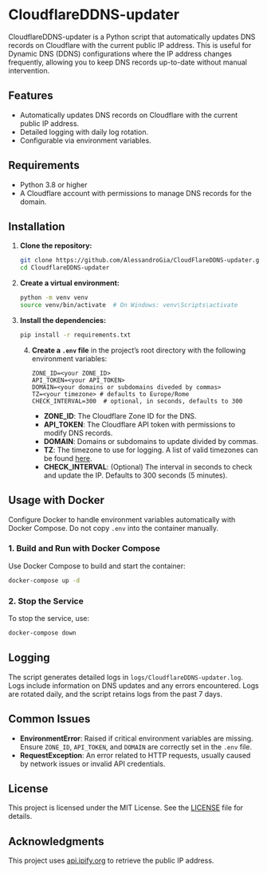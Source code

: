 
# CloudflareDDNS-updater

CloudflareDDNS-updater is a Python script that automatically updates DNS records on Cloudflare with the current public IP address. This is useful for Dynamic DNS (DDNS) configurations where the IP address changes frequently, allowing you to keep DNS records up-to-date without manual intervention.

## Features
- Automatically updates DNS records on Cloudflare with the current public IP address.
- Detailed logging with daily log rotation.
- Configurable via environment variables.

## Requirements
- Python 3.8 or higher
- A Cloudflare account with permissions to manage DNS records for the domain.

## Installation

1. **Clone the repository:**
   ```bash
   git clone https://github.com/AlessandroGia/CloudFlareDDNS-updater.git
   cd CloudflareDDNS-updater
   ```

2. **Create a virtual environment:**
   ```bash
   python -m venv venv
   source venv/bin/activate  # On Windows: venv\Scripts\activate
   ```

3. **Install the dependencies:**
   ```bash
   pip install -r requirements.txt
   ```

   4. **Create a `.env` file** in the project’s root directory with the following environment variables:

      ```dotenv
      ZONE_ID=<your ZONE_ID>
      API_TOKEN=<your API_TOKEN>
      DOMAIN=<your domains or subdomains diveded by commas>
      TZ=<your timezone> # defaults to Europe/Rome
      CHECK_INTERVAL=300  # optional, in seconds, defaults to 300
      ```

      - **ZONE_ID**: The Cloudflare Zone ID for the DNS.
      - **API_TOKEN**: The Cloudflare API token with permissions to modify DNS records.
      - **DOMAIN**: Domains or subdomains to update divided by commas.
      - **TZ**: The timezone to use for logging. A list of valid timezones can be found [here](https://en.wikipedia.org/wiki/List_of_tz_database_time_zones).
      - **CHECK_INTERVAL**: (Optional) The interval in seconds to check and update the IP. Defaults to 300 seconds (5 minutes).

## Usage with Docker

Configure Docker to handle environment variables automatically with Docker Compose. Do not copy `.env` into the container manually.

### 1. Build and Run with Docker Compose

Use Docker Compose to build and start the container:

```bash
docker-compose up -d
```

### 2. Stop the Service

To stop the service, use:

```bash
docker-compose down
```

## Logging

The script generates detailed logs in `logs/CloudflareDDNS-updater.log`. Logs include information on DNS updates and any errors encountered. Logs are rotated daily, and the script retains logs from the past 7 days.

## Common Issues

- **EnvironmentError**: Raised if critical environment variables are missing. Ensure `ZONE_ID`, `API_TOKEN`, and `DOMAIN` are correctly set in the `.env` file.
- **RequestException**: An error related to HTTP requests, usually caused by network issues or invalid API credentials.

## License

This project is licensed under the MIT License. See the [LICENSE](LICENSE) file for details.

## Acknowledgments

This project uses [api.ipify.org](https://api.ipify.org) to retrieve the public IP address. 
